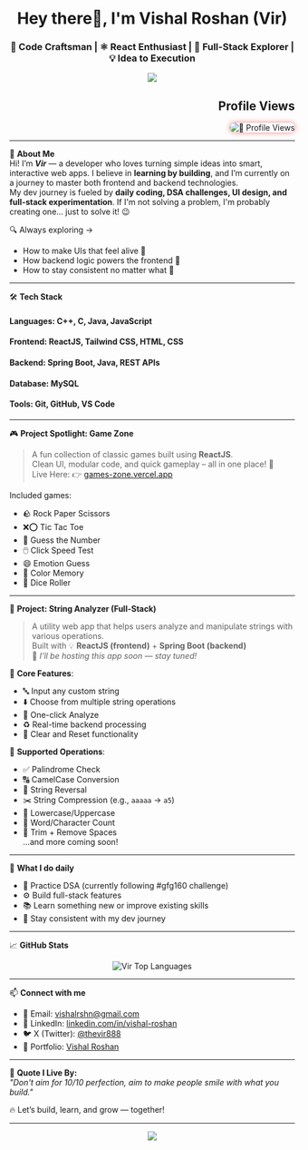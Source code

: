 <h1 align="center">Hey there👋, I'm Vishal Roshan (Vir)</h1>
<h3 align="center">🧠 Code Craftsman | ⚛️ React Enthusiast | 🚀 Full-Stack Explorer | 💡 Idea to Execution</h3>

<p align="center">
  <img src="https://readme-typing-svg.herokuapp.com/?lines=Code.+Build.+Repeat.;Consistency+is+my+superpower.;Let's+turn+ideas+into+projects!&center=true&width=500&height=40" />
</p>
<h2 align ="right">Profile Views</h2>
<p align="right"">
  
  <img src="https://profile-counter.glitch.me/TheeViR/count.svg" alt="👀 Profile Views" style="border-radius:12px; box-shadow: 0px 0px 10px rgba(224,15,15,0.5);" />
</p>


---

🌟 **About Me**  </br>
Hi! I’m **_Vir_** — a developer who loves turning simple ideas into smart, interactive web apps. I believe in **learning by building**, and I’m currently on a journey to master both frontend and backend technologies.  
My dev journey is fueled by **daily coding, DSA challenges, UI design, and full-stack experimentation**. If I'm not solving a problem, I'm probably creating one... just to solve it! 😉

🔍 Always exploring →  
- How to make UIs that feel alive 🎨  
- How backend logic powers the frontend 🧩  
- How to stay consistent no matter what 🧘

---

🛠️ **Tech Stack**
<h4>Languages: C++, C, Java, JavaScript</h4>
<h4>Frontend: ReactJS, Tailwind CSS, HTML, CSS</h4>
<h4>Backend: Spring Boot, Java, REST APIs</h4>
<h4>Database: MySQL</h4>
<h4>Tools: Git, GitHub, VS Code</h4>

---

🎮 **Project Spotlight: Game Zone**
> A fun collection of classic games built using **ReactJS**.  
> Clean UI, modular code, and quick gameplay – all in one place! 🚀  
> Live Here: 👉 [games-zone.vercel.app](https://games-zone-qqo2y2j9c-virs-projects-d21e81c3.vercel.app/)

Included games:
- 🪨 Rock Paper Scissors  
- ❌⭕ Tic Tac Toe  
- 🔢 Guess the Number  
- 🖱️ Click Speed Test  
- 😄 Emotion Guess  
- 🎨 Color Memory  
- 🎲 Dice Roller
---
🧪 **Project: String Analyzer (Full-Stack)**  
> A utility web app that helps users analyze and manipulate strings with various operations.  
> Built with 💡 **ReactJS (frontend)** + **Spring Boot (backend)**  
> 🚀 *I'll be hosting this app soon — stay tuned!*

🔧 **Core Features**:
- 🔤 Input any custom string
- ⬇️ Choose from multiple string operations
- 🎯 One-click Analyze
- ♻️ Real-time backend processing
- 🧼 Clear and Reset functionality

🧠 **Supported Operations**:
- ✅ Palindrome Check  
- 🔠 CamelCase Conversion  
- 🔁 String Reversal  
- ✂️ String Compression (e.g., `aaaaa` → `a5`)  
- 🔡 Lowercase/Uppercase  
- 📏 Word/Character Count  
- 🧹 Trim + Remove Spaces  
...and more coming soon!

---

📅 **What I do daily**
- 🧠 Practice DSA (currently following #gfg160 challenge)
- ⚙️ Build full-stack features
- 📚 Learn something new or improve existing skills
- 📌 Stay consistent with my dev journey

---

📈 **GitHub Stats**
<p align="center">
  <img src="https://github-readme-stats.vercel.app/api/top-langs/?username=TheeViR&layout=compact&theme=tokyonight" alt="Vir Top Languages" />
</p>

---

📫 **Connect with me**
- 📧 Email: [vishalrshn@gmail.com](mailto:vishalrshn@gmail.com)
- 💼 LinkedIn: [linkedin.com/in/vishal-roshan](https://www.linkedin.com/in/vishal-roshan/)
- 🐦 X (Twitter): [@thevir888](https://x.com/thevir888)
- 🔗 Portfolio: [Vishal Roshan](https://portfoliovir.netlify.app/)

---

🎯 **Quote I Live By:**  
*"Don't aim for 10/10 perfection, aim to make people smile with what you build."*

🔥  Let’s build, learn, and grow — together!

---

<p align="center">
  <img src="https://capsule-render.vercel.app/api?type=waving&height=120&color=gradient&text=Thank%20You%20🌿&descAlign=50&descAlignY=70" />
</p>



